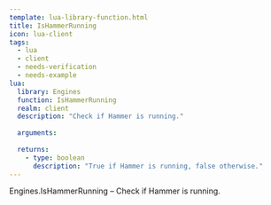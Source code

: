 ```yaml
---
template: lua-library-function.html
title: IsHammerRunning
icon: lua-client
tags:
  - lua
  - client
  - needs-verification
  - needs-example
lua:
  library: Engines
  function: IsHammerRunning
  realm: client
  description: "Check if Hammer is running."
  
  arguments:
  
  returns:
    - type: boolean
      description: "True if Hammer is running, false otherwise."
---
```


<div class="lua__search__keywords">
Engines.IsHammerRunning &#x2013; Check if Hammer is running.
</div>
